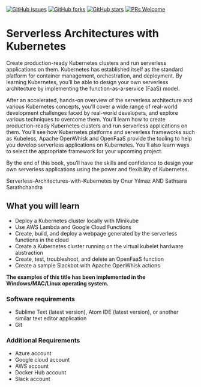 [![GitHub issues](https://img.shields.io/github/issues/TrainingByPackt/Serverless-Architectures-with-Kubernetes.svg)](https://github.com/TrainingByPackt/Serverless-Architectures-with-Kubernetes/issues)
[![GitHub forks](https://img.shields.io/github/forks/TrainingByPackt/Serverless-Architectures-with-Kubernetes.svg)](https://github.com/TrainingByPackt/Serverless-Architectures-with-Kubernetes/network)
[![GitHub stars](https://img.shields.io/github/stars/TrainingByPackt/Serverless-Architectures-with-Kubernetes.svg)](https://github.com/TrainingByPackt/Serverless-Architectures-with-Kubernetes/stargazers)
[![PRs Welcome](https://img.shields.io/badge/PRs-welcome-brightgreen.svg)](https://github.com/TrainingByPackt/Serverless-Architectures-with-Kubernetes/pulls)




# Serverless Architectures with Kubernetes
Create production-ready Kubernetes clusters and run serverless applications on them.
Kubernetes has established itself as the standard platform for container management, orchestration, and deployment. By learning Kubernetes, you’ll be able to design your own serverless architecture by implementing the function-as-a-service (FaaS) model.

After an accelerated, hands-on overview of the serverless architecture and various Kubernetes concepts, you’ll cover a wide range of real-world development challenges faced by real-world developers, and explore various techniques to overcome them. You’ll learn how to create production-ready Kubernetes clusters and run serverless applications on them. You'll see how Kubernetes platforms and serverless frameworks such as Kubeless, Apache OpenWhisk and OpenFaaS provide the tooling to help you develop serverless applications on Kubernetes. You'll also learn ways to select the appropriate framework for your upcoming project.

By the end of this book, you’ll have the skills and confidence to design your own serverless applications using the power and flexibility of Kubernetes.

Serverless-Architectures-with-Kubernetes by Onur Yılmaz AND Sathsara Sarathchandra

## What you will learn
* Deploy a Kubernetes cluster locally with Minikube
* Use AWS Lambda and Google Cloud Functions
* Create, build, and deploy a webpage generated by the serverless functions in the cloud
* Create a Kubernetes cluster running on the virtual kubelet hardware abstraction
* Create, test, troubleshoot, and delete an OpenFaaS function
* Create a sample Slackbot with Apache OpenWhisk actions

**The examples of this title has been implemented in the Windows/MAC/Linux operating system.**

### Software requirements
* Sublime Text (latest version), Atom IDE (latest version), or another similar text
editor application
* Git

### Additional Requirements
* Azure account
* Google cloud account
* AWS account
* Docker Hub account
* Slack account

